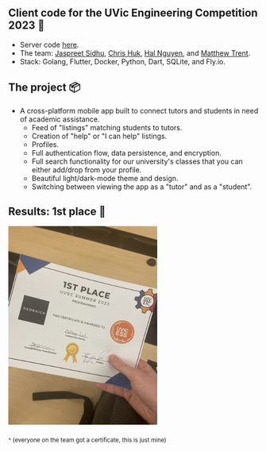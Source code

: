 ## Client code for the UVic Engineering Competition 2023 🚀
- Server code [here](https://github.com/mattrltrent/eng_comp_server).
- The team: [Jaspreet Sidhu](https://github.com/jaspreetks), [Chris Huk](https://github.com/TalentedB), [Hal Nguyen](https://github.com/hn275), and [Matthew Trent](https://github.com/mattrltrent).
- Stack: Golang, Flutter, Docker, Python, Dart, SQLite, and Fly.io. 

## The project 📦

- A cross-platform mobile app built to connect tutors and students in need of academic assistance.
	- Feed of "listings" matching students to tutors.
	- Creation of "help" or "I can help" listings.
	- Profiles.
	- Full authentication flow, data persistence, and encryption.
	- Full search functionality for our university's classes that you can either add/drop from your profile.
	- Beautiful light/dark-mode theme and design.
	- Switching between viewing the app as a "tutor" and as a "student".

## Results: 1st place 🥇

<img src="https://raw.githubusercontent.com/mattrltrent/random_assets/main/victory.JPG" alt="img" width="300" />

<sub>^ (everyone on the team got a certificate, this is just mine)</sub>
